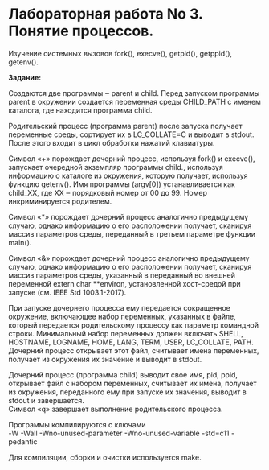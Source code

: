# Лабораторная работа No 3. Понятие процессов.

Изучение системных вызовов fork(), execve(), getpid(), getppid(), getenv().

**Задание:**

Создаются две программы ‒ parent и child.
Перед запуском программы parent в окружении создается переменная среды CHILD_PATH
с именем каталога, где находится программа child.

Родительский процесс (программа parent) после запуска получает переменные среды,
сортирует их в LC_COLLATE=C и выводит в stdout. После этого входит в цикл
обработки нажатий клавиатуры.

Символ «+» порождает дочерний процесс, используя fork() и execve(), запускает
очередной экземпляр программы child., используя информацию о каталоге из
окружения, которую получает, используя функцию getenv(). Имя программы (argv[0])
устанавливается как child_XX, где XX ‒ порядковый номер от 00 до 99. Номер
инкриминируется родителем.

Символ «*» порождает дочерний процесс аналогично предыдущему случаю, однако
информацию о его расположении получает, сканируя массив параметров среды,
переданный в третьем параметре функции main().

Символ «&» порождает дочерний процесс аналогично предыдущему случаю, однако
информацию о его расположении получает, сканируя массив параметров среды,
указанный в переданный во внешней переменной extern char **environ,
установленной хост-средой при запуске (см. IEEE Std 1003.1-2017).

При запуске дочернего процесса ему передается сокращенное окружение, включающее
набор переменных, указанных в файле, который передается родительскому процессу
как параметр командной строки. Минимальный набор переменных должен включать
SHELL, HOSTNAME, LOGNAME, HOME, LANG, TERM, USER, LC_COLLATE, PATH. Дочерний
процесс открывает этот файл, считывает имена переменных, получает из окружения
их значение и выводит в stdout.

Дочерний процесс (программа child) выводит свое имя, pid, ppid, открывает файл с
набором переменных, считывает их имена, получает из окружения, переданного ему
при запуске их значения, выводит в stdout и завершается.<br>
Символ «q» завершает выполнение родительского процесса.

Программы компилируются с ключами<br>
-W -Wall -Wno-unused-parameter -Wno-unused-variable -std=c11 -pedantic

Для компиляции, сборки и очистки используется make.
